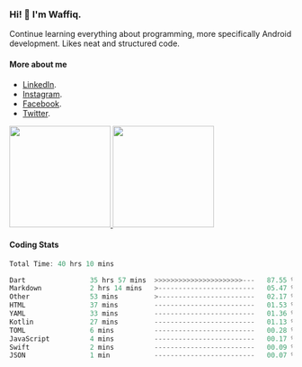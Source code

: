 ### Hi! 👋 I'm Waffiq.

Continue learning everything about programming, more specifically Android development. Likes neat and structured code.

#### More about me 
- [LinkedIn](https://www.linkedin.com/in/waffiqaziz/).
- [Instagram](https://www.instagram.com/waffiqaziz/).
- [Facebook](https://web.facebook.com/WaffiqAziz/).
- [Twitter](https://twitter.com/AzizWaffiq).

<p align="left">
<a href="https://github.com/waffiqaziz">
  <img height="180em" src="https://github-readme-stats-eight-theta.vercel.app/api?username=waffiqaziz&show_icons=true&theme=algolia&include_all_commits=true&count_private=true"/>
  <img height="180em" src="https://github-readme-stats-eight-theta.vercel.app/api/top-langs/?username=waffiqaziz&layout=compact&langs_count=8&theme=algolia"/>
</a>
</p>

#### Coding Stats
<!--START_SECTION:waka-->

```rust
Total Time: 40 hrs 10 mins

Dart                35 hrs 57 mins  >>>>>>>>>>>>>>>>>>>>>>---   87.55 %
Markdown            2 hrs 14 mins   >------------------------   05.47 %
Other               53 mins         >------------------------   02.17 %
HTML                37 mins         -------------------------   01.53 %
YAML                33 mins         -------------------------   01.36 %
Kotlin              27 mins         -------------------------   01.13 %
TOML                6 mins          -------------------------   00.28 %
JavaScript          4 mins          -------------------------   00.17 %
Swift               2 mins          -------------------------   00.09 %
JSON                1 min           -------------------------   00.07 %
```

<!--END_SECTION:waka-->
